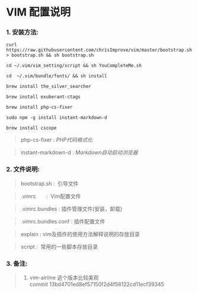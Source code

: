 **VIM 配置说明**
======

### **1. 安装方法:**
```
curl https://raw.githubusercontent.com/chrisImprove/vim/master/bootstrap.sh > bootstrap.sh && sh bootstrap.sh

cd ~/.vim/vim_setting/script && sh YouCompleteMe.sh

cd  ~/.vim/bundle/fonts/ && sh install

brew install the_silver_searcher

brew install exuberant-ctags

brew install php-cs-fixer

sudo npm -g install instant-markdown-d

brew install cscope
```
> php-cs-fixer : *PHP代码格式化*

> instant-markdown-d : *Markdown自动启动浏览器*

### **2. 文件说明:**
> bootstrap.sh :  引导文件

> .vimrc       :  Vim配置文件

> .vimrc.bundles : 插件管理文件(安装，卸载)

> .vimrc.bundles.conf : 插件配置文件

> explain : vim及插件的使用方法解释说明的存放目录

> script :  常用的一些脚本存放目录


### **3. 备注:**
> 1. vim-airline 这个版本比较美观 <br>
    commit 13bd4701ed8ef57150f2d4f56122cd11ecf39345

